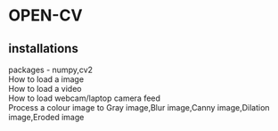 # OPEN-CV
## installations
packages - numpy,cv2
<br />
How to load a image
<br />
How to load a video
<br />
How to load webcam/laptop camera feed
<br />
Process a colour image to Gray image,Blur image,Canny image,Dilation image,Eroded image
